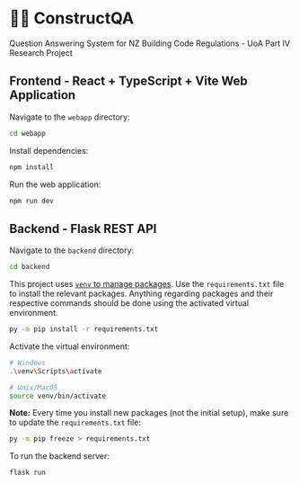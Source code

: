 # 👷‍♂️ ConstructQA

Question Answering System for NZ Building Code Regulations - UoA Part IV Research Project

## Frontend - React + TypeScript + Vite Web Application

Navigate to the `webapp` directory:

```bash
cd webapp
```

Install dependencies:

```bash
npm install
```

Run the web application:
```bash
npm run dev
```

## Backend - Flask REST API

Navigate to the `backend` directory:

```bash
cd backend
```

This project uses [`venv` to manage packages](https://packaging.python.org/en/latest/guides/installing-using-pip-and-virtual-environments/#creating-a-virtual-environment). Use the `requirements.txt` file to install the relevant packages. Anything regarding packages and their respective commands  should be done using the activated virtual environment.

```bash
py -m pip install -r requirements.txt
```

Activate the virtual environment:

```bash
# Windows
.\venv\Scripts\activate

# Unix/MacOS
source venv/bin/activate
```

**Note:** Every time you install new packages (not the initial setup), make sure to update the `requirements.txt` file:

```bash
py -m pip freeze > requirements.txt
```

To run the backend server:
```bash
flask run
```